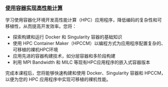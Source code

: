 ### [使用容器实现高性能计算](https://hub.docker.com/repository/docker/841973620/dli-l-ac-25-v1/tags)
学习使用容器化环境开发高性能计算（HPC）应用程序，降低编码的复杂性和可移植性，从而提高开发效率。您将：
- 探索构建和运行 Docker 和 Singularity 容器的基础知识
- 使用 HPC Container Maker（HPCCM）以编程方式为应用程序配置复杂的、可移植的裸机HPC环境
- 应用先进的容器构建技术，如分层容器和多阶段构建
- 利用 MPI Bandwidth 和 MILC 等现有HPC应用程序的嵌入式容器版本

完成本课程后，您将能够快速构建和使用 Docker、Singularity 容器和 HPCCM，以便为您的 HPC 应用程序中实现可移植的裸机性能。
